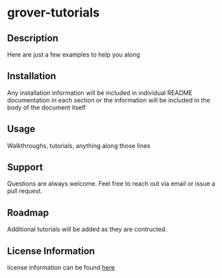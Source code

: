 # grover-tutorials

## Description

Here are just a few examples to help you along

## Installation

Any installation information will be included in individual README documentation in each section or the information will be included in the body of the document itself

## Usage

Walkthroughs, tutorials, anything along those lines

## Support

Questions are always welcome. Feel free to reach out via email or issue a pull request.

## Roadmap

Additional tutorials will be added as they are contructed.

## License Information

license information can be found [here](https://github.com/gdavidjohnson2/grover-tutorials/blob/main/LICENSE)
